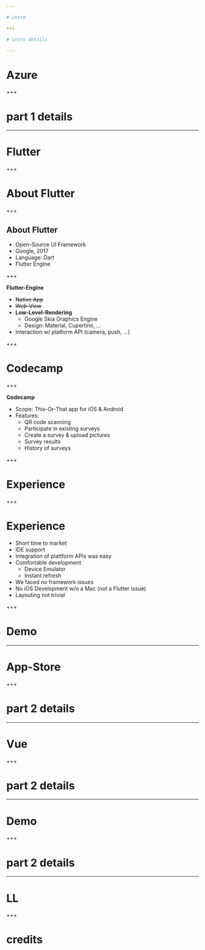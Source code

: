 ```yaml
---

# intro

+++

# intro details

---
```


# Azure

+++

# part 1 details

---

# Flutter

+++

# About Flutter

+++

## About Flutter
- Open-Source UI Framework 
- Google, 2017
- Language: Dart
- Flutter Engine

+++

**Flutter-Engine**
- ~~Native App~~
- ~~Web-View~~
- **Low-Level-Rendering**
    - Google Skia Graphics Engine
    - Design: Material, Cupertino, ...
- Interaction w/ platform API (camera, push, ...) 

+++

# Codecamp

+++

**Codecamp**
- Scope: This-Or-That app for iOS & Android
- Features:
    - QR code scanning
    - Participate in existing surveys
    - Create a survey & upload pictures 
    - Survey results
    - History of surveys

+++

# Experience

+++

# Experience

- Short time to market
- IDE support
- Integration of plattform APIs was easy 
- Comfortable development
    - Device Emulator
    - Instant refresh
- We faced no framework issues
- No iOS Development w/o a Mac (not a Flutter issue)
- Layouting not trivial

+++

# Demo

---

# App-Store

+++

# part 2 details

---

# Vue

+++

# part 2 details

---

# Demo

+++

# part 2 details

---

# LL

+++

# credits
